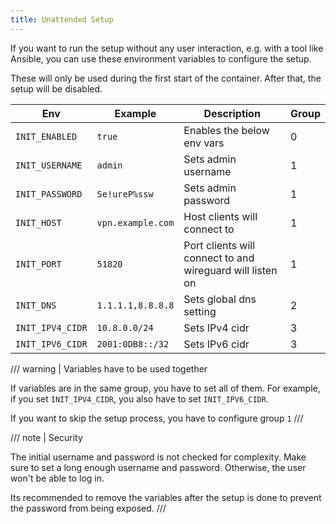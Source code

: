 ```yaml
---
title: Unattended Setup
---
```


If you want to run the setup without any user interaction, e.g. with a tool like Ansible, you can use these environment variables to configure the setup.

These will only be used during the first start of the container. After that, the setup will be disabled.

| Env              | Example           | Description                                               | Group |
| ---------------- | ----------------- | --------------------------------------------------------- | ----- |
| `INIT_ENABLED`   | `true`            | Enables the below env vars                                | 0     |
| `INIT_USERNAME`  | `admin`           | Sets admin username                                       | 1     |
| `INIT_PASSWORD`  | `Se!ureP%ssw`     | Sets admin password                                       | 1     |
| `INIT_HOST`      | `vpn.example.com` | Host clients will connect to                              | 1     |
| `INIT_PORT`      | `51820`           | Port clients will connect to and wireguard will listen on | 1     |
| `INIT_DNS`       | `1.1.1.1,8.8.8.8` | Sets global dns setting                                   | 2     |
| `INIT_IPV4_CIDR` | `10.8.0.0/24`     | Sets IPv4 cidr                                            | 3     |
| `INIT_IPV6_CIDR` | `2001:0DB8::/32`  | Sets IPv6 cidr                                            | 3     |

/// warning | Variables have to be used together

If variables are in the same group, you have to set all of them. For example, if you set `INIT_IPV4_CIDR`, you also have to set `INIT_IPV6_CIDR`.

If you want to skip the setup process, you have to configure group `1`
///

/// note | Security

The initial username and password is not checked for complexity. Make sure to set a long enough username and password. Otherwise, the user won't be able to log in.

Its recommended to remove the variables after the setup is done to prevent the password from being exposed.
///
